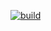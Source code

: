 [![build](https://github.com/jacinlowe/ci-test/workflows/main.yml/badge.svg)](https://github.com/coryrylan/jacinlowe/ci-test)
